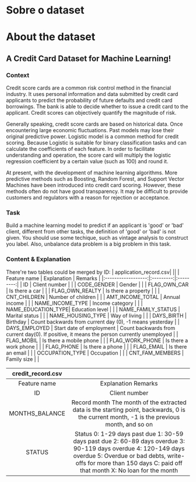 # Sobre o dataset 

# About the dataset

## A Credit Card Dataset for Machine Learning!

### Context
Credit score cards are a common risk control method in the financial industry. It uses personal information and data submitted by credit card applicants to predict the probability of future defaults and credit card borrowings. The bank is able to decide whether to issue a credit card to the applicant. Credit scores can objectively quantify the magnitude of risk.
 
Generally speaking, credit score cards are based on historical data. Once encountering large economic fluctuations. Past models may lose their original predictive power. Logistic model is a common method for credit scoring. Because Logistic is suitable for binary classification tasks and can calculate the coefficients of each feature. In order to facilitate understanding and operation, the score card will multiply the logistic regression coefficient by a certain value (such as 100) and round it.
 
At present, with the development of machine learning algorithms. More predictive methods such as Boosting, Random Forest, and Support Vector Machines have been introduced into credit card scoring. However, these methods often do not have good transparency. It may be difficult to provide customers and regulators with a reason for rejection or acceptance.

### Task
Build a machine learning model to predict if an applicant is 'good' or 'bad' client, different from other tasks, the definition of 'good' or 'bad' is not given. You should use some techique, such as vintage analysis to construct you label. Also, unbalance data problem is a big problem in this task.

### Content & Explanation
There're two tables could be merged by ID:
|       application_record.csv|           ||
| Feature name       | Explanation          | Remarks                                             |
|:------------------:|:---------:|:---------:|
| ID                 | Client number         |                                                     |
| CODE_GENDER        | Gender               |                                                     |
| FLAG_OWN_CAR       | Is there a car       |                                                     |
| FLAG_OWN_REALTY    | Is there a property  |                                                     |
| CNT_CHILDREN       | Number of children    |                                                     |
| AMT_INCOME_TOTAL   | Annual income        |                                                     |
| NAME_INCOME_TYPE   | Income category      |                                                     |
| NAME_EDUCATION_TYPE| Education level      |                                                     |
| NAME_FAMILY_STATUS | Marital status       |                                                     |
| NAME_HOUSING_TYPE  | Way of living        |                                                     |
| DAYS_BIRTH         | Birthday              | Count backwards from current day (0), -1 means yesterday |
| DAYS_EMPLOYED      | Start date of employment | Count backwards from current day(0). If positive, it means the person currently unemployed |
| FLAG_MOBIL         | Is there a mobile phone |                                               |
| FLAG_WORK_PHONE    | Is there a work phone  |                                               |
| FLAG_PHONE         | Is there a phone      |                                               |
| FLAG_EMAIL         | Is there an email      |                                              |
| OCCUPATION_TYPE    | Occupation             |                                               |
| CNT_FAM_MEMBERS    | Family size           |                                              |


|credit_record.csv|           |	
|:------------------:|:---------:|	
|Feature name	|Explanation	Remarks|
|ID	|Client number|	
|MONTHS_BALANCE|	Record month	The month of the extracted data is the starting point, backwards, 0 is the current month, -1 is the previous month, and so on|
|STATUS	|Status	0: 1-29 days past due 1: 30-59 days past due 2: 60-89 days overdue 3: 90-119 days overdue 4: 120-149 days overdue 5: Overdue or bad debts, write-offs for more than 150 days C: paid off that month X: No loan for the month|